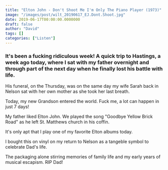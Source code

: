 ```yaml
---
title: "Elton John - Don't Shoot Me I'm Only The Piano Player (1973)"
image: "/images/post/wilt_20190617_EJ.Dont.Shoot.jpg"
date: 2019-06-17T00:00:00.0000000
draft: false
author: "David"
tags: []
categories: ["Listen"]
---
```

### It's been a fucking ridiculous week! A quick trip to Hastings, a week ago today, where I sat with my father overnight and through part of the next day when he finally lost his battle with life. 

 His funeral, on the Thursday, was on the same day my wife Sarah back in Nelson sat with her own mother as she took her last breath. 

 Today, my new Grandson entered the world. Fuck me, a lot can happen in just 7 days!

 My father liked Elton John. We played the song "Goodbye Yellow Brick Road" as he left St. Matthews church in his coffin.

 It's only apt that I play one of my favorite Elton albums today. 

 I bought this on vinyl on my return to Nelson as a tangeble symbol to celebrate Dad's life. 

 The packaging alone stirring memories of family life and my early years of musical escapism. RIP Dad!